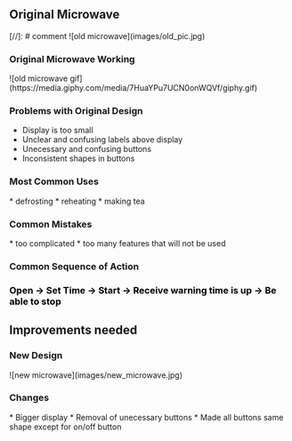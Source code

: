  
<h2> Original Microwave </h2>
[//]: # comment
![old microwave](images/old_pic.jpg)
<h3> Original Microwave Working </h3>
![old microwave gif](https://media.giphy.com/media/7HuaYPu7UCN0onWQVf/giphy.gif)
<h3> Problems with Original Design </h3>
  
 * Display is too small
 * Unclear and confusing labels above display
 * Unecessary and confusing buttons
 * Inconsistent shapes in buttons
  

<h3> Most Common Uses </h3>
  * defrosting 
  * reheating
  * making tea
  
<h3> Common Mistakes </h3>
  * too complicated
  * too many features that will not be used
<h3> Common Sequence of Action </h3>
<h3> <span style="color:black"> Open -> Set Time -> Start -> Receive warning time is up -> Be able to stop</span> </h3>
<h2> Improvements needed </h2>
<h3> New Design </h3>
![new microwave](images/new_microwave.jpg)
<h3> Changes </h3>
* Bigger display
* Removal of unecessary buttons
* Made all buttons same shape except for on/off button
